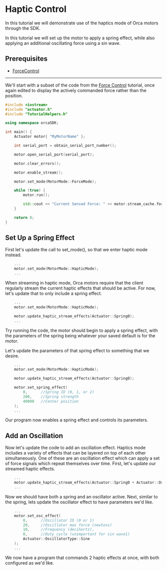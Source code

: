# Haptic Control

In this tutorial we will demonstrate use of the haptics mode of Orca motors through the SDK. 

In this tutorial we will set up the motor to apply a spring effect, while also applying an additional oscillating force using a sin wave.

## Prerequisites
 - [ForceControl](../07_ForceControl/ForceControl.md)
  
---

We'll start with a subset of the code from the [Force Control](../07_ForceControl/ForceControl.md) tutorial, once again edited to display the actively commanded force rather than the position.

```./main.cpp
#include <iostream>
#include "actuator.h"
#include "TutorialHelpers.h"

using namespace orcaSDK;

int main() {
	Actuator motor{ "MyMotorName" };

	int serial_port = obtain_serial_port_number();

	motor.open_serial_port(serial_port);

	motor.clear_errors();

	motor.enable_stream();

	motor.set_mode(MotorMode::ForceMode);

	while (true) {
		motor.run();

		std::cout << "Current Sensed Force: " << motor.stream_cache.force << "                    \r";
	}

	return 0;
}
```

## Set Up a Spring Effect 

First let's update the call to set_mode(), so that we enter haptic mode instead. 

```./main.cpp
	...
	motor.set_mode(MotorMode::HapticMode);
	...
```

When streaming in haptic mode, Orca motors require that the client regularly stream the current haptic effects that should be active. For now, let's update that to only include a spring effect.

```./main.cpp
	...
	motor.set_mode(MotorMode::HapticMode);

	motor.update_haptic_stream_effects(Actuator::Spring0);
	...
```

Try running the code, the motor should begin to apply a spring effect, with the parameters of the spring being whatever your saved default is for the motor.

Let's update the parameters of that spring effect to something that we desire.

```./main.cpp
	...
	motor.set_mode(MotorMode::HapticMode);

	motor.update_haptic_stream_effects(Actuator::Spring0);

	motor.set_spring_effect(
		0,		//Spring ID (0, 1, or 2)
		200,	//Spring strength
		40000	//Center position
	);
	...
```

Our program now enables a spring effect and controls its parameters.

## Add an Oscillation

Now let's update the code to add an oscillation effect. Haptics mode includes a variety of effects that can be layered on top of each other simultaneously. One of these are an oscillation effect which can apply a set of force signals which repeat themselves over time. First, let's update our streamed haptic effects.


```./main.cpp
	...
	motor.update_haptic_stream_effects(Actuator::Spring0 + Actuator::Osc0);
	...
```

Now we should have both a spring and an oscillator active. Next, similar to the spring, lets update the oscillator effect to have parameters we'd like.

```./main.cpp
	...
	motor.set_osc_effect(
		0,		//Oscillator ID (0 or 1)
		20,		//Oscillator max force (newtons)
		10,		//Frequency (decihertz),
		0,		//Duty cycle (unimportant for sin wave1)
		Actuator::OscillatorType::Sine
	);
	...
```

We now have a program that commands 2 haptic effects at once, with both configured as we'd like.